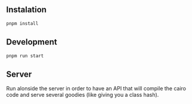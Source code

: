 ## Instalation

```bash
pnpm install
```
  
## Development

```bash
pnpm run start
``` 
 
## Server

Run alonside the server in order to have an API that will compile the cairo code and serve several goodies (like giving you a class hash).
